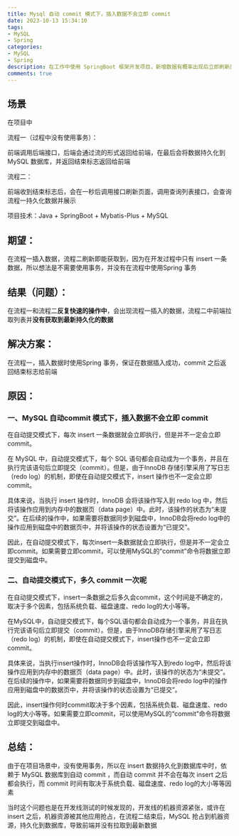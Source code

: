 ```yaml
---
title: Mysql 自动 commit 模式下，插入数据不会立即 commit
date: 2023-10-13 15:34:10
tags:
- MySQL
- Spring
categories:
- MySQL
- Spring
description: 在工作中使用 SpringBoot 框架开发项目，新增数据有概率出现后立即刷新页面，没有获取到最新插入的数据，第二次刷新才获取到最新数据的问题记录学习
comments: true
---
```


## 场景

在项目中

流程一（过程中没有使用事务）：

前端调用后端接口，后端会通过流的形式返回给前端，在最后会将数据持久化到 MySQL 数据库，并返回结束标志返回给前端

流程二：

前端收到结束标志后，会在一秒后调用接口刷新页面，调用查询列表接口，会查询流程一持久化数据并展示

项目技术：Java + SpringBoot + Mybatis-Plus + MySQL



## 期望：

在流程一插入数据，流程二刷新即能获取到，因为在开发过程中只有 insert 一条数据，所以想法是不需要使用事务，并没有在流程中使用Spring 事务



## 结果（问题）：

在流程一和流程二**反复快速的操作中**，会出现流程一插入的数据，流程二中前端拉取列表并**没有获取到最新持久化的数据**



## 解决方案：

在流程一，插入数据时使用Spring 事务，保证在数据插入成功，commit 之后返回结束标志给前端



## 原因：

### 一、MySQL 自动commit 模式下，插入数据不会立即 commit

在自动提交模式下，每次 insert 一条数据就会立即执行，但是并不一定会立即 commit。

在 MySQL 中，自动提交模式下，每个 SQL 语句都会自动成为一个事务，并且在执行完该语句后立即提交（commit）。但是，由于InnoDB 存储引擎采用了写日志（redo log）的机制，即使在自动提交模式下，insert 操作也不一定会立即 commit。

具体来说，当执行 insert 操作时，InnoDB 会将该操作写入到 redo log 中，然后将该操作应用到内存中的数据页（data page）中。此时，该操作的状态为“未提交”。在后续的操作中，如果需要将数据同步到磁盘中，InnoDB会将redo log中的操作应用到磁盘中的数据页中，并将该操作的状态设置为“已提交”。

因此，在自动提交模式下，每次insert一条数据就会立即执行，但是并不一定会立即commit。如果需要立即commit，可以使用MySQL的“commit”命令将数据立即提交到磁盘中。

### 二、自动提交模式下，多久 commit 一次呢

在自动提交模式下，insert一条数据之后多久会commit，这个时间是不确定的，取决于多个因素，包括系统负载、磁盘速度、redo log的大小等等。

在MySQL中，自动提交模式下，每个SQL语句都会自动成为一个事务，并且在执行完该语句后立即提交（commit）。但是，由于InnoDB存储引擎采用了写日志（redo log）的机制，即使在自动提交模式下，insert操作也不一定会立即commit。

具体来说，当执行insert操作时，InnoDB会将该操作写入到redo log中，然后将该操作应用到内存中的数据页（data page）中。此时，该操作的状态为“未提交”。在后续的操作中，如果需要将数据同步到磁盘中，InnoDB会将redo log中的操作应用到磁盘中的数据页中，并将该操作的状态设置为“已提交”。

因此，insert操作何时commit取决于多个因素，包括系统负载、磁盘速度、redo log的大小等等。如果需要立即commit，可以使用MySQL的“commit”命令将数据立即提交到磁盘中。



## 总结：

由于在项目场景中，没有使用事务，所以在 insert 数据持久化到数据库中时，依赖于 MySQL 数据库到自动 commit ，而自动 commit 并不会在每次 insert 之后都会执行，而 commit 时间有取决于系统负载、磁盘速度、redo log的大小等等因素

当时这个问题也是在开发线测试的时候发现的，开发线的机器资源紧张，或许在 insert 之后，机器资源被其他应用抢占，在流程二结束后，MySQL 抢占到机器资源，持久化到数据库，导致前端并没有拉取到最新数据